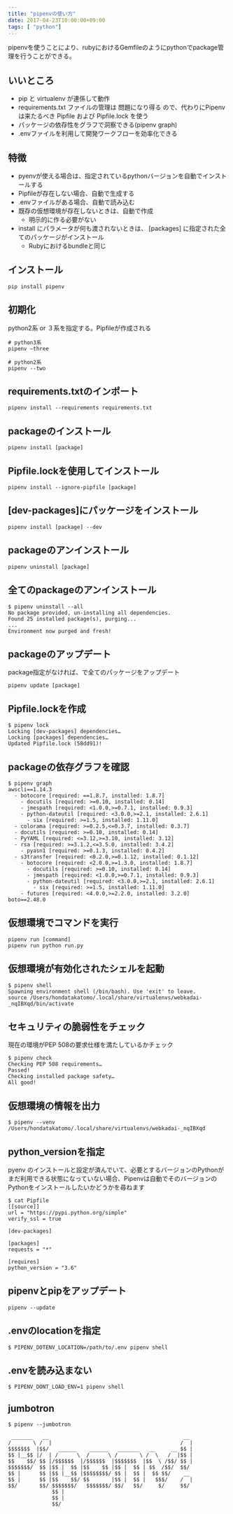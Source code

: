 ```yaml
---
title: "pipenvの使い方"
date: 2017-04-23T10:00:00+09:00
tags: [ "python"]
---
```


pipenvを使うことにより、rubyにおけるGemfileのようにpythonでpackage管理を行うことができる。

## いいところ
* pip と virtualenv が連係して動作
* requirements.txt ファイルの管理は 問題になり得る ので、代わりにPipenvは来たるべき Pipfile および Pipfile.lock を使う 
* パッケージの依存性をグラフで洞察できる(pipenv graph)
* .envファイルを利用して開発ワークフローを効率化できる

## 特徴
* pyenvが使える場合は、指定されているpythonバージョンを自動でインストールする
* Pipfileが存在しない場合、自動で生成する
* .envファイルがある場合、自動で読み込む
* 既存の仮想環境が存在しないときは、自動で作成
    * 明示的に作る必要がない
* install にパラメータが何も渡されないときは、 [packages] に指定された全てのパッケージがインストール
    * Rubyにおけるbundleと同じ
    

## インストール
```
pip install pipenv
```

## 初期化
python2系 or ３系を指定する。Pipfileが作成される
```
# python3系
pipenv —three 

# python2系
pipenv --two  
```

## requirements.txtのインポート
```
pipenv install --requirements requirements.txt
```

## packageのインストール
```
pipenv install [package]
```


## Pipfile.lockを使用してインストール
```
pipenv install --ignore-pipfile [package]
```

## [dev-packages]にパッケージをインストール
```
pipenv install [package] --dev
```

## packageのアンインストール
```
pipenv uninstall [package]
```

## 全てのpackageのアンインストール
```
$ pipenv uninstall --all
No package provided, un-installing all dependencies.
Found 25 installed package(s), purging...
...
Environment now purged and fresh!
```

## packageのアップデート
package指定がなければ、で全てのパッケージをアップデート
```
pipenv update [package]
```

## Pipfile.lockを作成
```
$ pipenv lock
Locking [dev-packages] dependencies…
Locking [packages] dependencies…
Updated Pipfile.lock (58dd91)!
```

## packageの依存グラフを確認
```
$ pipenv graph
awscli==1.14.3
  - botocore [required: ==1.8.7, installed: 1.8.7]
    - docutils [required: >=0.10, installed: 0.14]
    - jmespath [required: <1.0.0,>=0.7.1, installed: 0.9.3]
    - python-dateutil [required: <3.0.0,>=2.1, installed: 2.6.1]
      - six [required: >=1.5, installed: 1.11.0]
  - colorama [required: >=0.2.5,<=0.3.7, installed: 0.3.7]
  - docutils [required: >=0.10, installed: 0.14]
  - PyYAML [required: <=3.12,>=3.10, installed: 3.12]
  - rsa [required: >=3.1.2,<=3.5.0, installed: 3.4.2]
    - pyasn1 [required: >=0.1.3, installed: 0.4.2]
  - s3transfer [required: <0.2.0,>=0.1.12, installed: 0.1.12]
    - botocore [required: <2.0.0,>=1.3.0, installed: 1.8.7]
      - docutils [required: >=0.10, installed: 0.14]
      - jmespath [required: <1.0.0,>=0.7.1, installed: 0.9.3]
      - python-dateutil [required: <3.0.0,>=2.1, installed: 2.6.1]
        - six [required: >=1.5, installed: 1.11.0]
    - futures [required: <4.0.0,>=2.2.0, installed: 3.2.0]
boto==2.48.0
```

## 仮想環境でコマンドを実行
```
pipenv run [command]
pipenv run python run.py
```

## 仮想環境が有効化されたシェルを起動
```
$ pipenv shell
Spawning environment shell (/bin/bash). Use 'exit' to leave.
source /Users/hondatakatomo/.local/share/virtualenvs/webkadai-_nqIBXqd/bin/activate
```

## セキュリティの脆弱性をチェック
現在の環境がPEP 508の要求仕様を満たしているかチェック
```
$ pipenv check
Checking PEP 508 requirements…
Passed!
Checking installed package safety…
All good!
```

## 仮想環境の情報を出力
```
$ pipenv --venv
/Users/hondatakatomo/.local/share/virtualenvs/webkadai-_nqIBXqd
```

## python_versionを指定
pyenv のインストールと設定が済んでいて、必要とするバージョンのPythonがまだ利用できる状態になっていない場合、Pipenvは自動でそのバージョンのPythonをインストールしたいかどうかを尋ねます
```
$ cat Pipfile
[[source]]
url = "https://pypi.python.org/simple"
verify_ssl = true

[dev-packages]

[packages]
requests = "*"

[requires]
python_version = "3.6"
```

## pipenvとpipをアップデート
```
pipenv --update
```

## .envのlocationを指定
```
$ PIPENV_DOTENV_LOCATION=/path/to/.env pipenv shell
```

## .envを読み込まない
```
$ PIPENV_DONT_LOAD_ENV=1 pipenv shell
```

## jumbotron
```
$ pipenv --jumbotron

 _______   __                                           __
/       \ /  |                                         /  |
$$$$$$$  |$$/   ______    ______   _______   __     __ $$ |
$$ |__$$ |/  | /      \  /      \ /       \ /  \   /  |$$ |
$$    $$/ $$ |/$$$$$$  |/$$$$$$  |$$$$$$$  |$$  \ /$$/ $$ |
$$$$$$$/  $$ |$$ |  $$ |$$    $$ |$$ |  $$ | $$  /$$/  $$/
$$ |      $$ |$$ |__$$ |$$$$$$$$/ $$ |  $$ |  $$ $$/    __
$$ |      $$ |$$    $$/ $$       |$$ |  $$ |   $$$/    /  |
$$/       $$/ $$$$$$$/   $$$$$$$/ $$/   $$/     $/     $$/
              $$ |
              $$ |
              $$/
```
